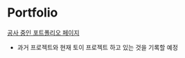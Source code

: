 # Portfolio
 [공사 중인 포트폴리오 페이지](https://rylahs.github.io/Portfolio/)
 
 - 과거 프로젝트와 현재 토이 프로젝트 하고 있는 것을 기록할 예정  
 

